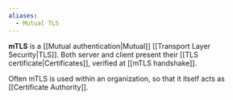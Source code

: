 ```yaml
---
aliases:
  - Mutual TLS
---
```

**mTLS** is a [[Mutual authentication|Mutual]] [[Transport Layer Security|TLS]]. Both server and client present their [[TLS certificate|Certificates]], verified at [[mTLS handshake]].

Often mTLS is used within an organization, so that it itself acts as [[Certificate Authority]].
